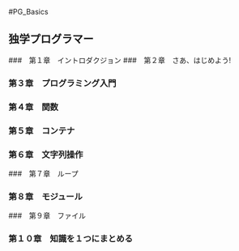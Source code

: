 #PG_Basics
## 独学プログラマー
###　第１章　イントロダクジョン
###　第２章　さあ、はじめよう!
###  第３章　プログラミング入門
###  第４章　関数
###  第５章　コンテナ
###  第６章　文字列操作
###　第７章　ループ
###  第８章　モジュール
###　第９章　ファイル
###  第１０章　知識を１つにまとめる
